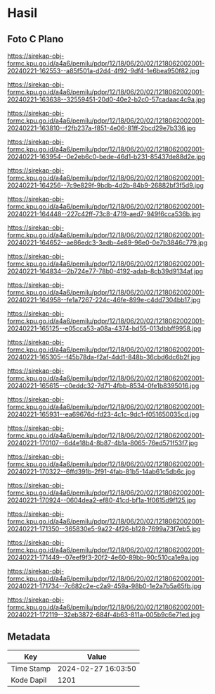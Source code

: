 # Hasil

## Foto C Plano

https://sirekap-obj-formc.kpu.go.id/a4a6/pemilu/pdpr/12/18/06/20/02/1218062002001-20240221-162553--a85f501a-d2d4-4f92-9df4-1e6bea950f82.jpg

https://sirekap-obj-formc.kpu.go.id/a4a6/pemilu/pdpr/12/18/06/20/02/1218062002001-20240221-163638--32559451-20d0-40e2-b2c0-57cadaac4c9a.jpg

https://sirekap-obj-formc.kpu.go.id/a4a6/pemilu/pdpr/12/18/06/20/02/1218062002001-20240221-163810--f2fb237a-f851-4e06-81ff-2bcd29e7b336.jpg

https://sirekap-obj-formc.kpu.go.id/a4a6/pemilu/pdpr/12/18/06/20/02/1218062002001-20240221-163954--0e2eb6c0-bede-46d1-b231-85437de88d2e.jpg

https://sirekap-obj-formc.kpu.go.id/a4a6/pemilu/pdpr/12/18/06/20/02/1218062002001-20240221-164256--7c9e829f-9bdb-4d2b-84b9-26882bf3f5d9.jpg

https://sirekap-obj-formc.kpu.go.id/a4a6/pemilu/pdpr/12/18/06/20/02/1218062002001-20240221-164448--227c42ff-73c8-4719-aed7-949f6cca536b.jpg

https://sirekap-obj-formc.kpu.go.id/a4a6/pemilu/pdpr/12/18/06/20/02/1218062002001-20240221-164652--ae86edc3-3edb-4e89-96e0-0e7b3846c779.jpg

https://sirekap-obj-formc.kpu.go.id/a4a6/pemilu/pdpr/12/18/06/20/02/1218062002001-20240221-164834--2b724e77-78b0-4192-adab-8cb39d9134af.jpg

https://sirekap-obj-formc.kpu.go.id/a4a6/pemilu/pdpr/12/18/06/20/02/1218062002001-20240221-164958--fe1a7267-224c-46fe-899e-c4dd7304bb17.jpg

https://sirekap-obj-formc.kpu.go.id/a4a6/pemilu/pdpr/12/18/06/20/02/1218062002001-20240221-165125--e05cca53-a08a-4374-bd55-013dbbff9958.jpg

https://sirekap-obj-formc.kpu.go.id/a4a6/pemilu/pdpr/12/18/06/20/02/1218062002001-20240221-165305--f45b78da-f2af-4dd1-848b-36cbd6dc6b2f.jpg

https://sirekap-obj-formc.kpu.go.id/a4a6/pemilu/pdpr/12/18/06/20/02/1218062002001-20240221-165615--c0eddc32-7d71-4fbb-8534-0fe1b8395016.jpg

https://sirekap-obj-formc.kpu.go.id/a4a6/pemilu/pdpr/12/18/06/20/02/1218062002001-20240221-165931--ea69676d-fd23-4c1c-9dc1-f051650035cd.jpg

https://sirekap-obj-formc.kpu.go.id/a4a6/pemilu/pdpr/12/18/06/20/02/1218062002001-20240221-170107--6d4e18b4-8b87-4b1a-8065-76ed571f53f7.jpg

https://sirekap-obj-formc.kpu.go.id/a4a6/pemilu/pdpr/12/18/06/20/02/1218062002001-20240221-170322--6ffd391b-2f91-4fab-81b5-14ab61c5db6c.jpg

https://sirekap-obj-formc.kpu.go.id/a4a6/pemilu/pdpr/12/18/06/20/02/1218062002001-20240221-170924--0604dea2-ef80-41cd-bf1a-1f0615d9f125.jpg

https://sirekap-obj-formc.kpu.go.id/a4a6/pemilu/pdpr/12/18/06/20/02/1218062002001-20240221-171350--365830e5-9a22-4f26-b128-7699a73f7eb5.jpg

https://sirekap-obj-formc.kpu.go.id/a4a6/pemilu/pdpr/12/18/06/20/02/1218062002001-20240221-171449--07eef9f3-20f2-4e60-89bb-90c510ca1e9a.jpg

https://sirekap-obj-formc.kpu.go.id/a4a6/pemilu/pdpr/12/18/06/20/02/1218062002001-20240221-171734--7c682c2e-c2a9-459a-98b0-1e2a7b5a65fb.jpg

https://sirekap-obj-formc.kpu.go.id/a4a6/pemilu/pdpr/12/18/06/20/02/1218062002001-20240221-172119--32eb3872-684f-4b63-811a-005b9c6e71ed.jpg


## Metadata

| Key        | Value               |
| ---------- | ------------------- |
| Time Stamp | 2024-02-27 16:03:50 |
| Kode Dapil | 1201                |



